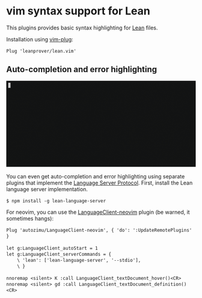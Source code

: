 # vim syntax support for Lean

This plugins provides basic syntax highlighting for [Lean](https://leanprover.github.io/) files.

Installation using [vim-plug](https://github.com/junegunn/vim-plug):
```vim
Plug 'leanprover/lean.vim'
```

## Auto-completion and error highlighting

[![asciicast](./asciicast.gif)](https://asciinema.org/a/6sllbd28ukojeahnaqra0kaqv)

You can even get auto-completion and error highlighting using separate plugins that implement the [Language Server Protocol](https://github.com/Microsoft/language-server-protocol).  First, install the Lean language server implementation.

```
$ npm install -g lean-language-server
```

For neovim, you can use the [LanguageClient-neovim](https://github.com/autozimu/LanguageClient-neovim) plugin (be warned, it sometimes hangs):
```vim
Plug 'autozimu/LanguageClient-neovim', { 'do': ':UpdateRemotePlugins' }

let g:LanguageClient_autoStart = 1
let g:LanguageClient_serverCommands = {
    \ 'lean': ['lean-language-server', '--stdio'],
    \ }

nnoremap <silent> K :call LanguageClient_textDocument_hover()<CR>
nnoremap <silent> gd :call LanguageClient_textDocument_definition()<CR>
```
